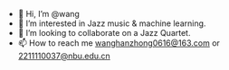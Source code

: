 - 👋 Hi, I’m @wang
- 👀 I’m interested in Jazz music & machine learning.
- 💞️ I’m looking to collaborate on a Jazz Quartet.
- 📫 How to reach me wanghanzhong0616@163.com or 2211110037@nbu.edu.cn

<!---
wanger77/wanger77 is a ✨ special ✨ repository because its `README.md` (this file) appears on your GitHub profile.
You can click the Preview link to take a look at your changes.
--->
